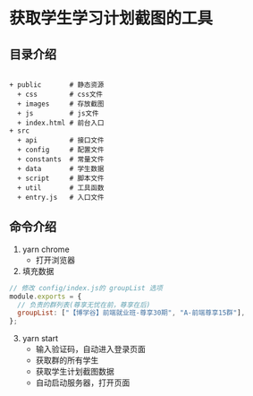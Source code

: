 # 获取学生学习计划截图的工具

## 目录介绍

```text

+ public       # 静态资源
  + css        # css文件
  + images     # 存放截图
  + js         # js文件
  + index.html # 前台入口
+ src
  + api        # 接口文件
  + config     # 配置文件
  + constants  # 常量文件
  + data       # 学生数据
  + script     # 脚本文件
  + util       # 工具函数
  + entry.js   # 入口文件

```

## 命令介绍

1. yarn chrome
   - 打开浏览器
2. 填充数据

```js
// 修改 config/index.js的 groupList 选项
module.exports = {
  // 负责的群列表(尊享无忧在前，尊享在后)
  groupList: ["【博学谷】前端就业班-尊享30期", "A-前端尊享15群"],
};
```

3. yarn start
   - 输入验证码，自动进入登录页面
   - 获取群的所有学生
   - 获取学生计划截图数据
   - 自动启动服务器，打开页面
